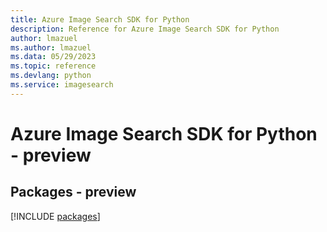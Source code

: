 ```yaml
---
title: Azure Image Search SDK for Python
description: Reference for Azure Image Search SDK for Python
author: lmazuel
ms.author: lmazuel
ms.data: 05/29/2023
ms.topic: reference
ms.devlang: python
ms.service: imagesearch
---
```

# Azure Image Search SDK for Python - preview
## Packages - preview
[!INCLUDE [packages](image-search-index.md)]